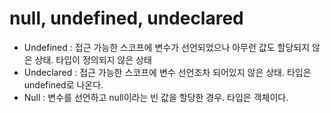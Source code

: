 # null, undefined, undeclared

- Undefined : 접근 가능한 스코프에 변수가 선언되었으나 아무런 값도 할당되지 않은 상태. 타입이 정의되지 않은 상태
- Undeclared : 접근 가능한 스코프에 변수 선언조차 되어있지 않은 상태. 타입은 undefined로 나온다.
- Null : 변수를 선언하고 null이라는 빈 값을 할당한 경우. 타입은 객체이다.
